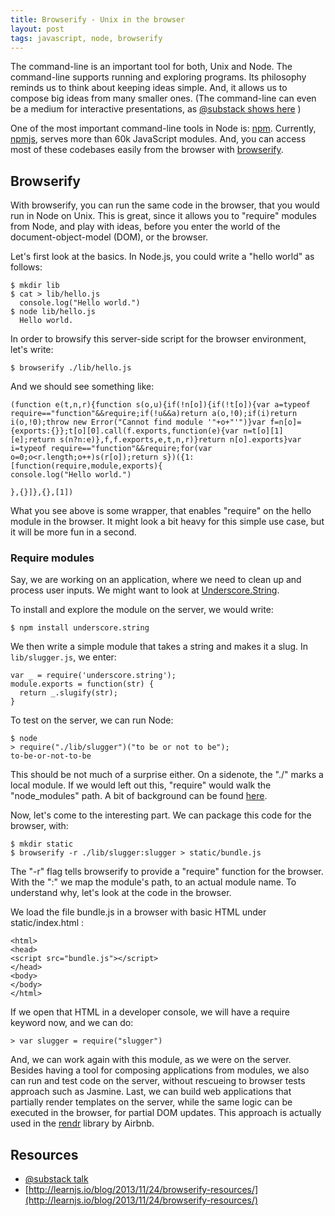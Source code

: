 ```yaml
---
title: Browserify - Unix in the browser
layout: post
tags: javascript, node, browserify
---
```

The command-line is an important tool for both, Unix and Node. The command-line supports running and exploring programs. Its philosophy reminds us to think about keeping ideas simple. And, it allows us to compose big ideas from many smaller ones. (The command-line can even be a medium for interactive presentations, as [@substack shows here](http://vimeo.com/62988591) )

One of the most important command-line tools in Node is: [npm](http://en.wikipedia.org/wiki/Npm_(software)). Currently, [npmjs](https://www.npmjs.org/), serves more than 60k JavaScript modules. And, you can access most of these codebases easily from the browser with [browserify](http://browserify.org/).

## Browserify

With browserify, you can run the same code in the browser, that you would run in Node on Unix. This is great, since it allows you to "require" modules from Node, and play with ideas, before you enter the world of the document-object-model (DOM), or the browser.

Let's first look at the basics. In Node.js, you could write a "hello world" as follows:

    $ mkdir lib
    $ cat > lib/hello.js
      console.log("Hello world.")
    $ node lib/hello.js
      Hello world.

In order to browsify this server-side script for the browser environment, let's write:

    $ browserify ./lib/hello.js

And we should see something like:

~~~
(function e(t,n,r){function s(o,u){if(!n[o]){if(!t[o]){var a=typeof require=="function"&&require;if(!u&&a)return a(o,!0);if(i)return i(o,!0);throw new Error("Cannot find module '"+o+"'")}var f=n[o]={exports:{}};t[o][0].call(f.exports,function(e){var n=t[o][1][e];return s(n?n:e)},f,f.exports,e,t,n,r)}return n[o].exports}var i=typeof require=="function"&&require;for(var o=0;o<r.length;o++)s(r[o]);return s})({1:[function(require,module,exports){
console.log("Hello world.")

},{}]},{},[1])
~~~

What you see above is some wrapper, that enables "require" on the hello module in the browser. It might look a bit heavy for this simple use case, but it will be more fun in a second.

### Require modules

Say, we are working on an application, where we need to clean up and process user inputs. We might want to look at [Underscore.String](https://github.com/epeli/underscore.string#readme).

To install and explore the module on the server, we would write:

    $ npm install underscore.string

We then write a simple module that takes a string and makes it a slug. In `lib/slugger.js`, we enter:

    var _ = require('underscore.string');
    module.exports = function(str) {
      return _.slugify(str);
    }

To test on the server, we can run Node:

    $ node
    > require("./lib/slugger")("to be or not to be");
    to-be-or-not-to-be

This should be not much of a surprise either. On a sidenote, the "./" marks a local module. If we would left out this, "require" would walk the "node_modules" path. A bit of background can be found [here](https://github.com/maxogden/art-of-node/#how-require-works).

Now, let's come to the interesting part. We can package this code for the browser, with:

    $ mkdir static
    $ browserify -r ./lib/slugger:slugger > static/bundle.js

The "-r" flag tells browserify to provide a "require" function for the browser. With the ":" we map the module's path, to an actual module name. To understand why, let's look at the code in the browser.

We load the file bundle.js in a browser with basic HTML under static/index.html :

~~~
<html>
<head>
<script src="bundle.js"></script>
</head>
<body>
</body>
</html>
~~~

If we open that HTML in a developer console, we will have a require keyword now, and we can do:

    > var slugger = require("slugger")

And, we can work again with this module, as we were on the server. Besides having a tool for composing applications from modules, we also can run and test code on the server, without rescueing to browser tests approach such as Jasmine. Last, we can build web applications that partially render templates on the server, while the same logic can be executed in the browser, for partial DOM updates. This approach is actually used in the [rendr](https://github.com/rendrjs/rendr) library by Airbnb.

## Resources

* [@substack talk](http://vimeo.com/62988591)
* [http://learnjs.io/blog/2013/11/24/browserify-resources/](http://learnjs.io/blog/2013/11/24/browserify-resources/)

